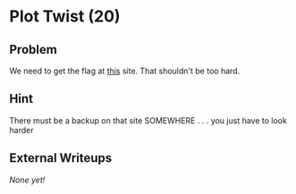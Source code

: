 # Plot Twist (20)

## Problem

We need to get the flag at [this](https://www.easyctf.com/static/problems/plot-twist/index.html) site. That shouldn't be too hard.

## Hint

There must be a backup on that site SOMEWHERE . . . you just have to look harder

## External Writeups

*None yet!*